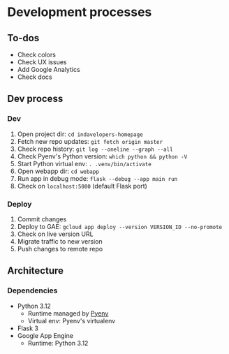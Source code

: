 # Development processes

## To-dos
- Check colors
- Check UX issues
- Add Google Analytics
- Check docs


## Dev process

### Dev
1. Open project dir: `cd indavelopers-homepage`
1. Fetch new repo updates: `git fetch origin master`
1. Check repo history: `git log --oneline --graph --all`
1. Check Pyenv's Python version: `which python && python -V`
1. Start Python virtual env: `. .venv/bin/activate`
1. Open webapp dir: `cd webapp`
1. Run app in debug mode: `flask --debug --app main run`
1. Check on `localhost:5000` (default Flask port)

### Deploy
1. Commit changes
1. Deploy to GAE: `gcloud app deploy --version VERSION_ID --no-promote`
1. Check on live version URL
1. Migrate traffic to new version
1. Push changes to remote repo


## Architecture

### Dependencies
- Python 3.12
    - Runtime managed by [Pyenv](https://realpython.com/intro-to-pyenv)
    - Virtual env: Pyenv's virtualenv
- Flask 3
- Google App Engine
    - Runtime: Python 3.12
